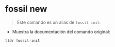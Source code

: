 # fossil new

> Este comando es un alias de `fossil init`.

- Muestra la documentación del comando original:

`tldr fossil-init`
